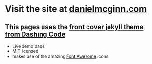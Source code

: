 # Visit the site at <a href="https://danielmcginn.com/">danielmcginn.com</a>

## This pages uses the <a href="http://jekyllthemes.org/themes/front-cover/">front cover jekyll theme from Dashing Code</a>
* <a href="https://dashingcode.github.io/front-cover/">Live demo page</a>
* MIT licensed
* makes use of the amazing <a href="http://fontawesome.io/">Font Awesome</a> icons.
